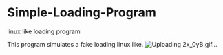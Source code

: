 # Simple-Loading-Program
linux like loading program 

This program simulates a fake loading linux like.
![Uploading 2x_0yB.gif…]()
